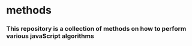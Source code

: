 # methods
### This repository is a collection of methods on how to perform various javaScript algorithms
